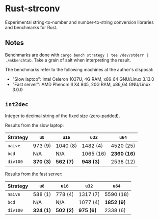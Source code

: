 # Rust-strconv

Experimental string-to-number and number-to-string conversion libraries and benchmarks for Rust.

## Notes

Benchmarks are done with `cargo bench strategy | tee /dev/stderr | ./mkbenchtab`.
Take a grain of salt when interpreting the result.

The benchmarks refer to the following machines at the author's disposal:

* "Slow laptop": Intel Celeron 1037U, 4G RAM, x86\_64 GNU/Linux 3.13.0
* "Fast server": AMD Phenom II X4 945, 20G RAM, x86\_64 GNU/Linux 3.0.0

## `int2dec`

Integer to decimal string of the fixed size (zero-padded).

Results from the slow laptop:

Strategy | `u8` | `u16` | `u32` | `u64`
---------|------|-------|-------|------
`naive` | 973 (9) | 1040 (8) | 1482 (4) | 4520 (25)
`bcd` | N/A | N/A | 1065 (16) | **2360 (16)**
`div100` | **370 (3)** | **562 (7)** | **948 (3)** | 2538 (12)

Results from the fast server:

Strategy | `u8` | `u16` | `u32` | `u64`
---------|------|-------|-------|------
`naive` | 588 (1) | 778 (4) | 1317 (7) | 5590 (18)
`bcd` | N/A | N/A | 1077 (4) | **1852 (9)**
`div100` | **324 (1)** | **502 (2)** | **975 (6)** | 2338 (6)

